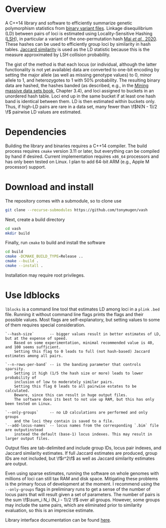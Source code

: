# Overview

A C++14 library and software to efficiently summarize genetic polymorphism statistics from [binary variant files](https://www.cog-genomics.org/plink/1.9/input#bed). Linkage disequilibrium (LD) between pairs of loci is estimated using Locality-Sensitive Hashing ([LSH](https://en.wikipedia.org/wiki/Locality-sensitive_hashing)), in particular a variant of the one-permutation hash [Mai _et al._, 2020](https://auai.org/uai2019/proceedings/papers/302.pdf). These hashes can be used to efficiently group loci by similarity in hash tables. [Jaccard similarity](https://en.wikipedia.org/wiki/Jaccard_index) is used as the LD statistic because this is the measure approximated by LSH collision probability.

The gist of the method is that each locus (or individual, although the latter functionality is not yet available) data are converted to one-bit encoding by setting the major allele (as well as missing genotype values) to 0, minor allele to 1, and heterozygotes to 1 with 50% probability. The resulting binary data are hashed, the hashes banded (as described, e.g., in the [Mining massive data sets book](http://www.mmds.org/), Chapter 3.4), and loci assigned to buckets in an unordered hash table. Loci end up in the same bucket if at least one hash band is identical between them. LD is then estimated within buckets only. Thus, if high-LD pairs are rare in a data set, many fewer than \f$N(N - 1)/2 \f$ pairwise LD values are estimated.

# Dependencies

Building the library and binaries requires a C++14 compiler. The build process requires `cmake` version 3.11 or later, but everything can be compiled by hand if desired. Current implementation requires `x86_64` processors and has only been tested on Linux. I plan to add 64-bit ARM (e.g., Apple M processor) support.

# Download and install

The repository comes with a submodule, so to clone use

```sh
git clone --recurse-submodules https://github.com/tonymugen/vash
```
Next, create a build directory

```sh
cd vash
mkdir build
```
Finally, run `cmake` to build and install the software

```sh
cd build
cmake -DCMAKE_BUILD_TYPE=Release ..
cmake --build .
cmake --install .
```
Installation may require root privileges.

# Use ldblocks

`lblocks` is a command line tool that estimates LD among loci in a `plink` `.bed` file. Running it without command line flags prints the flags and their possible values. Most flags are self-explanatory, but setting values to some of them requires special consideration.

    `--hash-size`       -- bigger values result in better estimates of LD, but at the expense of speed.
        Based on some experimentation, minimal recommended value is 40, and 100 seems sufficient.
        Setting this flag to 0 leads to full (not hash-based) Jaccard estimates among all pairs.

    `--n-rows-per-band` -- is the banding parameter that controls sparsity.
        Setting it high (1/5 the hash size or more) leads to lower probability of
        inclusion of low to moderately similar pairs.
        Setting this flag 0 leads to all pairwise estates to be calculated.
        Beware, since this can result in huge output files.
        The software does its best to not use up RAM, but this has only been tested on Linux.

    `--only-groups`     -- no LD calculations are performed and only groups
        and the loci they contain is saved to a file.
    `--add-locus-names` -- locus names from the corresponding `.bim` file are outputinstead
        instead the default (base-1) locus indexes. This may result in larger output files.

Output files are tab-delimited and include group IDs, locus pair indexes, and Jaccard similarity estimates. If full Jaccard estimates are produced, group IDs are not included, but \f$r^2\f$ as well as Jaccard similarity estimates are output.

Even using sparse estimates, running the software on whole genomes with millions of loci can still tax RAM and disk space. Mitigating these problems is the primary focus of development at the moment. I recommend using the `--only-groups` flags in preliminary runs to get a sense of the number of locus pairs that will result given a set of parameters. The number of pairs is the sum \f$\sum_i N_i (N_i - 1)/2 \f$ over all groups. However, some groups may include the same pairs, which are eliminated prior to similarity evaluation, so this is an imprecise estimate.

Library interface documentation can be found [here](https://www.bayesicresearch.org/softwareDocs/vash/html/index.html).
